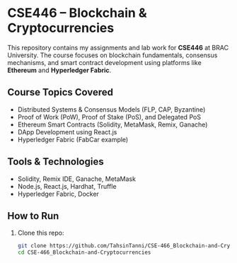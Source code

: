 # CSE446 – Blockchain & Cryptocurrencies 

This repository contains my assignments and lab work for **CSE446** at BRAC University. The course focuses on blockchain fundamentals, consensus mechanisms, and smart contract development using platforms like **Ethereum** and **Hyperledger Fabric**.

##  Course Topics Covered
- Distributed Systems & Consensus Models (FLP, CAP, Byzantine)
- Proof of Work (PoW), Proof of Stake (PoS), and Delegated PoS
- Ethereum Smart Contracts (Solidity, MetaMask, Remix, Ganache)
- DApp Development using React.js
- Hyperledger Fabric (FabCar example)

##  Tools & Technologies
- Solidity, Remix IDE, Ganache, MetaMask
- Node.js, React.js, Hardhat, Truffle
- Hyperledger Fabric, Docker

## How to Run
1. Clone this repo:
   ```bash
   git clone https://github.com/TahsinTanni/CSE-466_Blockchain-and-Cryptocurrencies.git
   cd CSE-466_Blockchain-and-Cryptocurrencies
